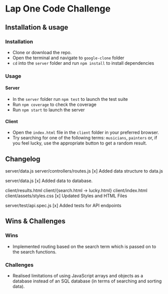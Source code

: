 # Lap One Code Challenge

## Installation & usage
### Installation
* Clone or download the repo.
* Open the terminal and navigate to `google-clone` folder
* `cd` into the `server` folder and run `npm install` to install dependencies

### Usage
#### Server
* In the `server` folder run `npm test` to launch the test suite
* Run `npm coverage` to check the coverage
* Run `npm start` to launch the server

#### Client
* Open the `index.html` file in the `client` folder in your preferred browser.
* Try searching for one of the following terms: `musicians`, `painters` or, if you feel lucky, use the appropriate button to get a random result.

## Changelog
server/data.js server/controllers/routes.js
[x] Added data structure to data.js

server/data.js
[x] Added data to database.

client/results.html client/{search.html → lucky.html}  client/index.html client/assets/styles.css
[x] Updated Styles and HTML Files

server/test/api.spec.js
[x] Added tests for API endpoints

## Wins & Challenges
### Wins
* Implemented routing based on the search term which is passed on to the search functions.

### Challenges
* Realised limitations of using JavaScript arrays and objects as a database instead of an SQL database (in terms of searching and sorting data).

